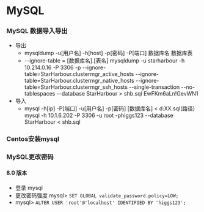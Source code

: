 # MySQL

### MySQL 数据导入导出
- 导出 
    - mysqldump -u[用户名] -h[host] -p[密码] -P[端口] 数据库名 数据库表
    - --ignore-table = [数据库名].[表名]
mysqldump -u starharbour -h 10.214.0.16 -P 3306 -p --ignore-table=StarHarbour.clustermgr_active_hosts --ignore-table=StarHarbour.clustermgr_native_hosts --ignore-table=StarHarbour.clustermgr_ssh_hosts --single-transaction --no-tablespaces --database StarHarbour > shb.sql
EwFKm6aLn!GevWN1
- 导入
    - mysql -h[ip] -P[端口] -u[用户名] -p[密码]  [数据库名] < d:XX.sql(路径) 
mysql -h 10.1.6.202 -P 3306 -u root -phiggs123 --database StarHarbour < shb.sql

### Centos安装mysql


### MySQL更改密码
#### 8.0 版本
- 登录 mysql
- 更改密码强度 mysql> `SET GLOBAL validate_password.policy=LOW;` 
- mysql> `ALTER USER 'root'@'localhost' IDENTIFIED BY 'higgs123';`

    